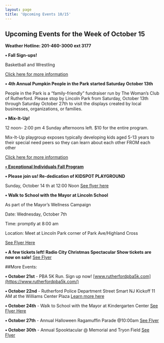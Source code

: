 ```yaml
---
layout: page
title: 'Upcoming Events 10/15'
---
```

 
## Upcoming Events for the Week of October 15 

**Weather Hotline: 201-460-3000 ext 3177**


**• Fall Sign-ups!** 

Basketball and Wrestling

[Click here for more information](/departments/recreation/sports-and-activities/childrens-catalog/)


**• 4th Annual Pumpkin People in the Park started Saturday October 13th**

People in the Park is a “family-friendly” fundraiser run by The Woman’s Club of Rutherford. Please stop by Lincoln Park from
Saturday, October 13th through Saturday October 27th to visit the displays created by local
businesses, organizations, or families.

**• Mix-It-Up!** 

12 noon- 2:00 pm  4 Sunday afternoons left. $10 for the entire program.

Mix-It-Up playgroup exposes typically developing kids aged 5-13 years to their special need peers so they can
learn about each other FROM each other

[Click here for more information](https://storage.googleapis.com/static.rutherford-nj.com/recreation/posts/MIx%20it%20up%20flyer%20-%202018-2019.pdf)

[**• Exceptional Individuals Fall Program**](https://storage.googleapis.com/static.rutherford-nj.com/recreation/Exceptional%20Individuals%20Program%20Fall%202018.pdf)

**• Please join us! Re-dedication of KIDSPOT PLAYGROUND**

Sunday, October 14 th at 12:00 Noon [See flyer here](https://storage.googleapis.com/static.rutherford-nj.com/recreation/upcoming-events/kidspot%20flyer%203.pdf)

**• Walk to School with the Mayor at Lincoln School**

As part of the Mayor’s Wellness Campaign

Date: Wednesday, October 7th

Time: promptly at 8:00 am

Location: Meet at Lincoln Park corner of Park Ave/Highland Cross

[See Flyer Here](https://storage.googleapis.com/static.rutherford-nj.com/recreation/posts/Walk%20to%20School%20-%20color.pdf)

**• A few tickets left! Radio City Christmas Spectacular Show tickets are now on sale!** [See Flyer](https://storage.googleapis.com/static.rutherford-nj.com/recreation/Christmas%20Spectacular%20Flyer%20(1).pdf)


##More Events:

**• October 21st** - PBA 5K Run. Sign up now! [www.rutherfordpba5k.com](https://www.rutherfordpba5k.com/)

**• October 22nd** - Rutherford Police Department Street Smart NJ Kickoff 11 AM at the Williams Center Plaza [Learn more here](/departments/police/2018/10/08/street-smart-nj/)

**• October 24th** - Walk to School with the Mayor at Kindergarten Center [See Flyer Here](https://storage.googleapis.com/static.rutherford-nj.com/recreation/posts/Walk%20to%20School%20-%20color.pdf)

**• October 27th** - Annual Halloween Ragamuffin Parade @10:00am [See Flyer](https://storage.googleapis.com/static.rutherford-nj.com/recreation/upcoming-events/Ragamuffin%20parade%202018.pdf)

**• October 30th** - Annual Spooktacular @ Memorial and Tryon Field [See Flyer](https://storage.googleapis.com/static.rutherford-nj.com/recreation/2018_Halloween_Spooktacular.pdf)
